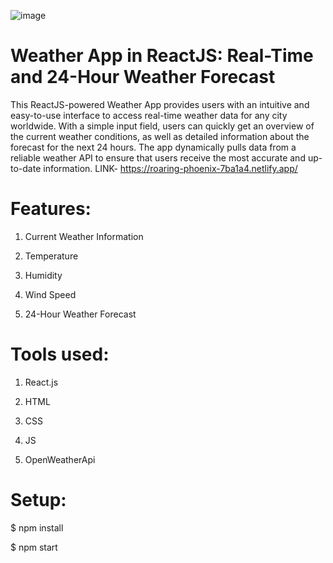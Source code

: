 
![image](https://github.com/user-attachments/assets/ebecea7f-019f-4ef5-9658-0ebc159b3157)

# Weather App in ReactJS: Real-Time and 24-Hour Weather Forecast

  This ReactJS-powered Weather App provides users with an intuitive and easy-to-use interface to access real-time weather data for any city worldwide. With a simple input field, users can quickly get an overview of the current weather conditions, as well as detailed information about the forecast for the next 24 hours. The app dynamically pulls data from a reliable weather API to ensure that users receive the most accurate and up-to-date information.
LINK- https://roaring-phoenix-7ba1a4.netlify.app/

 # Features:
 
   1.  Current Weather Information
   
   2.  Temperature
   
   3.  Humidity
   
   4.  Wind Speed
   
   5.  24-Hour Weather Forecast
   

 # Tools used:
 
   1.  React.js
   
   2.  HTML
   
   3.  CSS 
   
   4.  JS
   
   5.  OpenWeatherApi
   

# Setup:
  $ npm install 
  
  $ npm start
